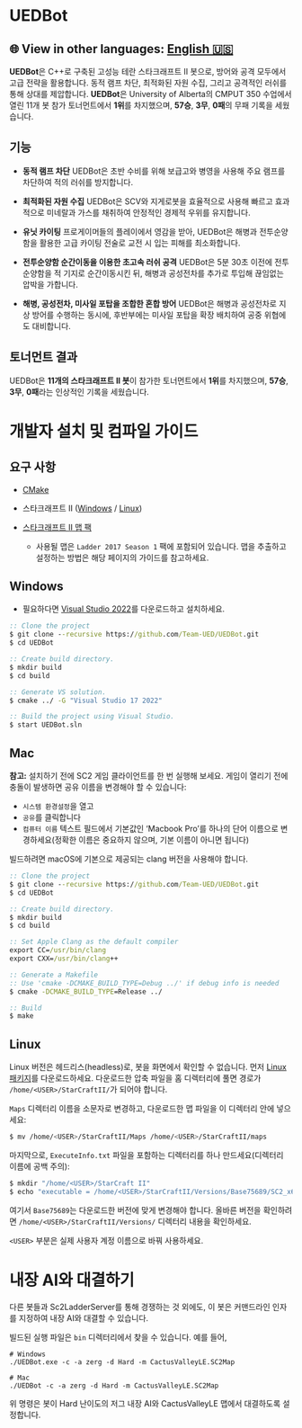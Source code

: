 # UEDBot

## 🌐 View in other languages: [English 🇺🇸](./README.md)

**UEDBot**은 C++로 구축된 고성능 테란 스타크래프트 II 봇으로, 방어와 공격 모두에서 고급 전략을 활용합니다. 동적 램프 차단, 최적화된 자원 수집, 그리고 공격적인 러쉬를 통해 상대를 제압합니다. **UEDBot**은 University of Alberta의 CMPUT 350 수업에서 열린 11개 봇 참가 토너먼트에서 **1위**를 차지했으며, **57승**, **3무**, **0패**의 무패 기록을 세웠습니다.

## 기능

- **동적 램프 차단**
  UEDBot은 초반 수비를 위해 보급고와 병영을 사용해 주요 램프를 차단하여 적의 러쉬를 방지합니다.

- **최적화된 자원 수집**
  UEDBot은 SCV와 지게로봇을 효율적으로 사용해 빠르고 효과적으로 미네랄과 가스를 채취하여 안정적인 경제적 우위를 유지합니다.

- **유닛 카이팅**
  프로게이머들의 플레이에서 영감을 받아, UEDBot은 해병과 전투순양함을 활용한 고급 카이팅 전술로 교전 시 입는 피해를 최소화합니다.

- **전투순양함 순간이동을 이용한 초고속 러쉬 공격**
  UEDBot은 5분 30초 이전에 전투순양함을 적 기지로 순간이동시킨 뒤, 해병과 공성전차를 추가로 투입해 끊임없는 압박을 가합니다.

- **해병, 공성전차, 미사일 포탑을 조합한 혼합 방어**
  UEDBot은 해병과 공성전차로 지상 방어를 수행하는 동시에, 후반부에는 미사일 포탑을 확장 배치하여 공중 위협에도 대비합니다.


## 토너먼트 결과

UEDBot은 **11개의 스타크래프트 II 봇**이 참가한 토너먼트에서 **1위**를 차지했으며, **57승**, **3무**, **0패**라는 인상적인 기록을 세웠습니다.

# 개발자 설치 및 컴파일 가이드

## 요구 사항

* [CMake](https://cmake.org/download/)
* 스타크래프트 II ([Windows](https://starcraft2.com/en-us/) / [Linux](https://github.com/Blizzard/s2client-proto#linux-packages))
* [스타크래프트 II 맵 팩](https://github.com/Blizzard/s2client-proto#map-packs)

  * 사용될 맵은 `Ladder 2017 Season 1` 팩에 포함되어 있습니다. 맵을 추출하고 설정하는 방법은 해당 페이지의 가이드를 참고하세요.

## Windows

* 필요하다면 [Visual Studio 2022](https://www.visualstudio.com/downloads/)를 다운로드하고 설치하세요.

```bat
:: Clone the project
$ git clone --recursive https://github.com/Team-UED/UEDBot.git
$ cd UEDBot

:: Create build directory.
$ mkdir build
$ cd build

:: Generate VS solution.
$ cmake ../ -G "Visual Studio 17 2022"

:: Build the project using Visual Studio.
$ start UEDBot.sln
```

## Mac

**참고:** 설치하기 전에 SC2 게임 클라이언트를 한 번 실행해 보세요. 게임이 열리기 전에 충돌이 발생하면 공유 이름을 변경해야 할 수 있습니다:

* `시스템 환경설정`을 열고
* `공유`를 클릭합니다
* `컴퓨터 이름` 텍스트 필드에서 기본값인 ‘Macbook Pro’를 하나의 단어 이름으로 변경하세요(정확한 이름은 중요하지 않으며, 기본 이름이 아니면 됩니다)

빌드하려면 macOS에 기본으로 제공되는 clang 버전을 사용해야 합니다.

```bat
:: Clone the project
$ git clone --recursive https://github.com/Team-UED/UEDBot.git
$ cd UEDBot

:: Create build directory.
$ mkdir build
$ cd build

:: Set Apple Clang as the default compiler
export CC=/usr/bin/clang
export CXX=/usr/bin/clang++

:: Generate a Makefile
:: Use 'cmake -DCMAKE_BUILD_TYPE=Debug ../' if debug info is needed
$ cmake -DCMAKE_BUILD_TYPE=Release ../

:: Build
$ make
```

## Linux

Linux 버전은 헤드리스(headless)로, 봇을 화면에서 확인할 수 없습니다.
먼저 [Linux 패키지](https://github.com/Blizzard/s2client-proto#linux-packages)를 다운로드하세요.
다운로드한 압축 파일을 홈 디렉터리에 풀면 경로가 `/home/<USER>/StarCraftII/`가 되어야 합니다.

`Maps` 디렉터리 이름을 소문자로 변경하고, 다운로드한 맵 파일을 이 디렉터리 안에 넣으세요:

```bash
$ mv /home/<USER>/StarCraftII/Maps /home/<USER>/StarCraftII/maps
```

마지막으로, `ExecuteInfo.txt` 파일을 포함하는 디렉터리를 하나 만드세요(디렉터리 이름에 공백 주의):

```bash
$ mkdir "/home/<USER>/StarCraft II"
$ echo "executable = /home/<USER>/StarCraftII/Versions/Base75689/SC2_x64" > "/home/<USER>/StarCraft II/ExecuteInfo.txt"
```

여기서 `Base75689`는 다운로드한 버전에 맞게 변경해야 합니다. 올바른 버전을 확인하려면 `/home/<USER>/StarCraftII/Versions/` 디렉터리 내용을 확인하세요.

`<USER>` 부분은 실제 사용자 계정 이름으로 바꿔 사용하세요.

# 내장 AI와 대결하기

다른 봇들과 Sc2LadderServer를 통해 경쟁하는 것 외에도, 이 봇은 커맨드라인 인자를 지정하여 내장 AI와 대결할 수 있습니다.

빌드된 실행 파일은 `bin` 디렉터리에서 찾을 수 있습니다. 예를 들어,

```
# Windows
./UEDBot.exe -c -a zerg -d Hard -m CactusValleyLE.SC2Map

# Mac
./UEDBot -c -a zerg -d Hard -m CactusValleyLE.SC2Map
```

위 명령은 봇이 Hard 난이도의 저그 내장 AI와 CactusValleyLE 맵에서 대결하도록 설정합니다.
